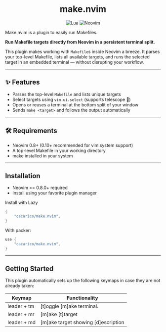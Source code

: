 <div align="center">

# make.nvim
[![Lua](https://img.shields.io/badge/Lua-blue.svg?style=for-the-badge&logo=lua)](http://www.lua.org)
[![Neovim](https://img.shields.io/badge/Neovim%200.8+-green.svg?style=for-the-badge&logo=neovim)](https://neovim.io)

</div>

Make.nvim is a plugin to easily run Makefiles.

**Run Makefile targets directly from Neovim in a persistent terminal split.**

This plugin makes working with `Makefile`s inside Neovim a breeze. It parses your top-level Makefile, lists all available targets, and runs the selected target in an embedded terminal — without disrupting your workflow.

---

## ✨ Features

- Parses the top-level `Makefile` and lists unique targets
- Select targets using `vim.ui.select` (supports telescope 🔭)
- Opens or reuses a terminal at the bottom split of your window
- Sends `make <target>` and follows the output automatically

---

## 🛠️ Requirements

- Neovim 0.8+ (0.10+ recommended for vim.system support)
- A top-level Makefile in your working directory
- make installed in your system

---

## Installation

- Neovim >= 0.8.0+ required
- Install using your favorite plugin manager

Install with Lazy

```lua
{
    "cacarico/make.nvim",
}
```

With packer:
```lua
use {
    "cacarico/make.nvim",
}
```

---

## Getting Started

This plugin automatically sets up the following keymaps in case they are not already taken:


| Keymap              | Functionality                                                  |
|---------------------|----------------------------------------------------------------|
| leader + tm         | [t]oggle [m]ake terminal.                                      |
| leader + mr         | [m]ake [t]target                                               |
| leader + md         | [m]ake target showing [d]escription                            |

